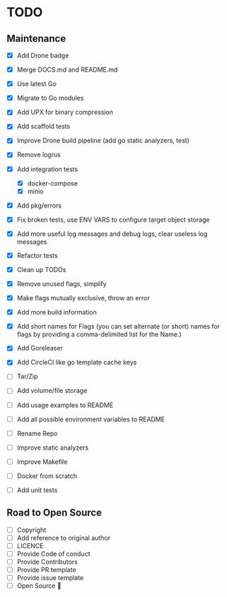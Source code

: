 # TODO

## Maintenance

- [x] Add Drone badge
- [x] Merge DOCS.md and README.md
- [x] Use latest Go
- [x] Migrate to Go modules
- [x] Add UPX for binary compression
- [x] Add scaffold tests
- [x] Improve Drone build pipeline (add go static analyzers, test)
- [x] Remove logrus
- [x] Add integration tests
  - [x] docker-compose
  - [x] minio
- [x] Add pkg/errors
- [x] Fix broken tests, use ENV VARS to configure target object storage
- [x] Add more useful log messages and debug logs, clear useless log messages
- [x] Refactor tests
- [x] Clean up TODOs

- [x] Remove unused flags, simplify
- [x] Make flags mutually exclusive, throw an error
- [x] Add more build information
- [x] Add short names for Flags (you can set alternate (or short) names for flags by providing a comma-delimited list for the Name.)
- [x] Add Goreleaser

- [x] Add CircleCI like go template cache keys
- [ ] Tar/Zip
- [ ] Add volume/file storage

- [ ] Add usage examples to README
- [ ] Add all possible environment variables to README

- [ ] Rename Repo
- [ ] Improve static analyzers
- [ ] Improve Makefile
- [ ] Docker from scratch

- [ ] Add unit tests

## Road to Open Source

- [ ] Copyright
- [ ] Add reference to original author
- [ ] LICENCE
- [ ] Provide Code of conduct
- [ ] Provide Contributors
- [ ] Provide PR template
- [ ] Provide issue template
- [ ] Open Source :tada:
